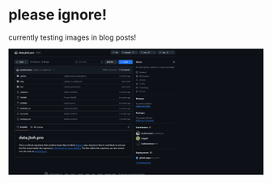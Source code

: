<!--
Author: LoveliestJacob
Title: Test Blog Post
Summary: testing images
-->

# please ignore!
currently testing images in blog posts!

![](blog-assets/A5LMjmmV3L.png)

